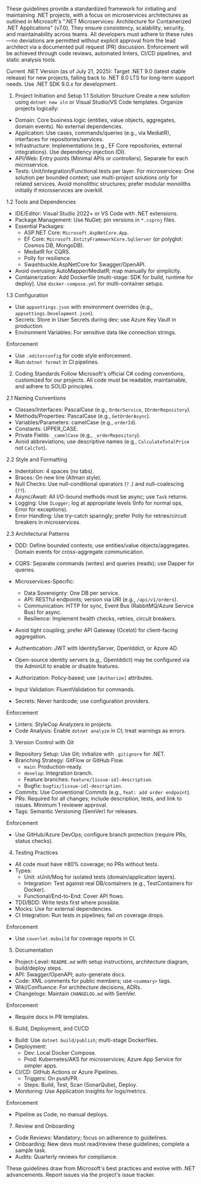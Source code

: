These guidelines provide a standardized framework for initiating and maintaining .NET projects, with a focus on microservices architectures as outlined in Microsoft's ".NET Microservices: Architecture for Containerized .NET Applications" (v7.0). They ensure consistency, scalability, security, and maintainability across teams. All developers must adhere to these rules—no deviations are permitted without explicit approval from the lead architect via a documented pull request (PR) discussion. Enforcement will be achieved through code reviews, automated linters, CI/CD pipelines, and static analysis tools.

Current .NET Version (as of July 21, 2025): Target .NET 9.0 (latest stable release) for new projects, falling back to .NET 8.0 LTS for long-term support needs. Use .NET SDK 9.0.x for development.

1. Project Initiation and Setup
1.1 Solution Structure
Create a new solution using `dotnet new sln` or Visual Studio/VS Code templates.
Organize projects logically:
- Domain: Core business logic (entities, value objects, aggregates, domain events). No external dependencies.
- Application: Use cases, commands/queries (e.g., via MediatR), interfaces for repositories/services.
- Infrastructure: Implementations (e.g., EF Core repositories, external integrations). Use dependency injection (DI).
- API/Web: Entry points (Minimal APIs or controllers). Separate for each microservice.
- Tests: Unit/Integration/Functional tests per layer.
For microservices: One solution per bounded context; use multi-project solutions only for related services.
Avoid monolithic structures; prefer modular monoliths initially if microservices are overkill.

1.2 Tools and Dependencies
- IDE/Editor: Visual Studio 2022+ or VS Code with .NET extensions.
- Package Management: Use NuGet; pin versions in `*.csproj` files.
- Essential Packages:
  - ASP.NET Core: `Microsoft.AspNetCore.App`.
  - EF Core: `Microsoft.EntityFrameworkCore.SqlServer` (or polyglot: Cosmos DB, MongoDB).
  - MediatR for CQRS.
  - Polly for resilience.
  - Swashbuckle.AspNetCore for Swagger/OpenAPI.
- Avoid overusing AutoMapper/MediatR; map manually for simplicity.
- Containerization: Add Dockerfile (multi-stage: SDK for build, runtime for deploy). Use `docker-compose.yml` for multi-container setups.

1.3 Configuration
- Use `appsettings.json` with environment overrides (e.g., `appsettings.Development.json`).
- Secrets: Store in User Secrets during dev; use Azure Key Vault in production.
- Environment Variables: For sensitive data like connection strings.

Enforcement
- Use `.editorconfig` for code style enforcement.
- Run `dotnet format` in CI pipelines.

2. Coding Standards
Follow Microsoft's official C# coding conventions, customized for our projects. All code must be readable, maintainable, and adhere to SOLID principles.

2.1 Naming Conventions
- Classes/Interfaces: PascalCase (e.g., `OrderService`, `IOrderRepository`).
- Methods/Properties: PascalCase (e.g., `GetOrderAsync`).
- Variables/Parameters: camelCase (e.g., `orderId`).
- Constants: UPPER_CASE.
- Private Fields: `_camelCase` (e.g., `_orderRepository`).
- Avoid abbreviations; use descriptive names (e.g., `CalculateTotalPrice` not `CalcTot`).

2.2 Style and Formatting
- Indentation: 4 spaces (no tabs).
- Braces: On new line (Allman style).
- Null Checks: Use null-conditional operators (`?.`) and null-coalescing (`??`).
- Async/Await: All I/O-bound methods must be async; use `Task` returns.
- Logging: Use `ILogger`; log at appropriate levels (Info for normal ops, Error for exceptions).
- Error Handling: Use try-catch sparingly; prefer Polly for retries/circuit breakers in microservices.

2.3 Architectural Patterns
- DDD: Define bounded contexts; use entities/value objects/aggregates. Domain events for cross-aggregate communication.
- CQRS: Separate commands (writes) and queries (reads); use Dapper for queries.
- Microservices-Specific:
  - Data Sovereignty: One DB per service.
  - API: RESTful endpoints; version via URI (e.g., `/api/v1/orders`).
  - Communication: HTTP for sync, Event Bus (RabbitMQ/Azure Service Bus) for async.
  - Resilience: Implement health checks, retries, circuit breakers.
- Avoid tight coupling; prefer API Gateway (Ocelot) for client-facing aggregation.

- Authentication: JWT with IdentityServer, OpenIddict, or Azure AD.
- Open-source identity servers (e.g., OpenIddict) may be configured via the AdminUI to enable or disable features.
- Authorization: Policy-based; use `[Authorize]` attributes.
- Input Validation: FluentValidation for commands.
- Secrets: Never hardcode; use configuration providers.

Enforcement
- Linters: StyleCop Analyzers in projects.
- Code Analysis: Enable `dotnet analyze` in CI; treat warnings as errors.

3. Version Control with Git
- Repository Setup: Use Git; initialize with `.gitignore` for .NET.
- Branching Strategy: GitFlow or GitHub Flow.
  - `main`: Production-ready.
  - `develop`: Integration branch.
  - Feature branches: `feature/[issue-id]-description`.
  - Bugfix: `bugfix/[issue-id]-description`.
- Commits: Use Conventional Commits (e.g., `feat: add order endpoint`).
- PRs: Required for all changes; include description, tests, and link to issues. Minimum 1 reviewer approval.
- Tags: Semantic Versioning (SemVer) for releases.

Enforcement
- Use GitHub/Azure DevOps; configure branch protection (require PRs, status checks).

4. Testing Practices
- All code must have ≥80% coverage; no PRs without tests.
- Types:
  - Unit: xUnit/Moq for isolated tests (domain/application layers).
  - Integration: Test against real DB/containers (e.g., TestContainers for Docker).
  - Functional/End-to-End: Cover API flows.
- TDD/BDD: Write tests first where possible.
- Mocks: Use for external dependencies.
- CI Integration: Run tests in pipelines; fail on coverage drops.

Enforcement
- Use `coverlet.msbuild` for coverage reports in CI.

5. Documentation
- Project-Level: `README.md` with setup instructions, architecture diagram, build/deploy steps.
- API: Swagger/OpenAPI; auto-generate docs.
- Code: XML comments for public members; use `<summary>` tags.
- Wiki/Confluence: For architecture decisions, ADRs.
- Changelogs: Maintain `CHANGELOG.md` with SemVer.

Enforcement
- Require docs in PR templates.

6. Build, Deployment, and CI/CD
- Build: Use `dotnet build/publish`; multi-stage Dockerfiles.
- Deployment:
  - Dev: Local Docker Compose.
  - Prod: Kubernetes/AKS for microservices; Azure App Service for simpler apps.
- CI/CD: GitHub Actions or Azure Pipelines.
  - Triggers: On push/PR.
  - Steps: Build, Test, Scan (SonarQube), Deploy.
- Monitoring: Use Application Insights for logs/metrics.

Enforcement
- Pipeline as Code; no manual deploys.

7. Review and Onboarding
- Code Reviews: Mandatory; focus on adherence to guidelines.
- Onboarding: New devs must read/review these guidelines; complete a sample task.
- Audits: Quarterly reviews for compliance.

These guidelines draw from Microsoft's best practices and evolve with .NET advancements. Report issues via the project's issue tracker.
